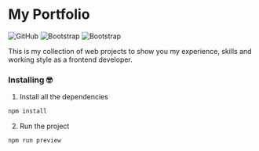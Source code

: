 # My Portfolio

![GitHub](https://img.shields.io/github/license/goddmartee/portfolio?color=blue&label=License) ![Bootstrap](https://img.shields.io/badge/Build%20with-Bootstrap-blueviolet) ![Bootstrap](https://img.shields.io/badge/Build%20with-Vitejs-orange) 

This is my collection of web projects to show you my experience, skills and working style as a frontend developer.

### Installing 🤓

1. Install all the dependencies
```bash
npm install
```
2. Run the project
```bash
npm run preview
```
